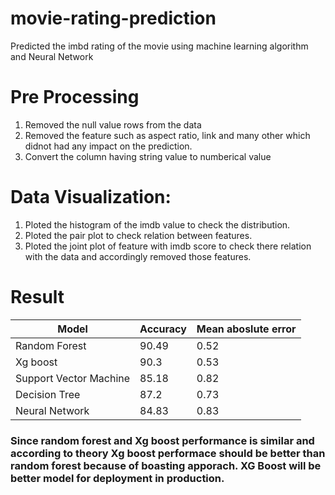 # movie-rating-prediction
Predicted the imbd rating of the movie using machine learning algorithm and Neural Network

# Pre Processing
1) Removed the null value rows from the data
2) Removed the feature such as aspect ratio, link and many other which didnot had any impact on the prediction.
3) Convert the column having string value to numberical value

# Data Visualization:
1) Ploted the histogram of the imdb value to check the distribution.
2) Ploted the pair plot to check relation between features.
3) Ploted the joint plot of feature with imdb score to check there relation with the data and accordingly removed those features.

# Result

| Model                  	| Accuracy 	| Mean aboslute error 	|
|------------------------	|----------	|---------------------	|
| Random Forest          	| 90.49    	| 0.52                	|
| Xg boost               	| 90.3     	| 0.53                	|
| Support Vector Machine 	| 85.18    	| 0.82                	|
| Decision Tree          	| 87.2     	| 0.73                	|
| Neural Network         	| 84.83    	| 0.83                	|

### Since random forest and Xg boost performance is similar and according to theory Xg boost performace should be better than random forest because of boasting apporach. XG Boost will be better model for deployment in production.
